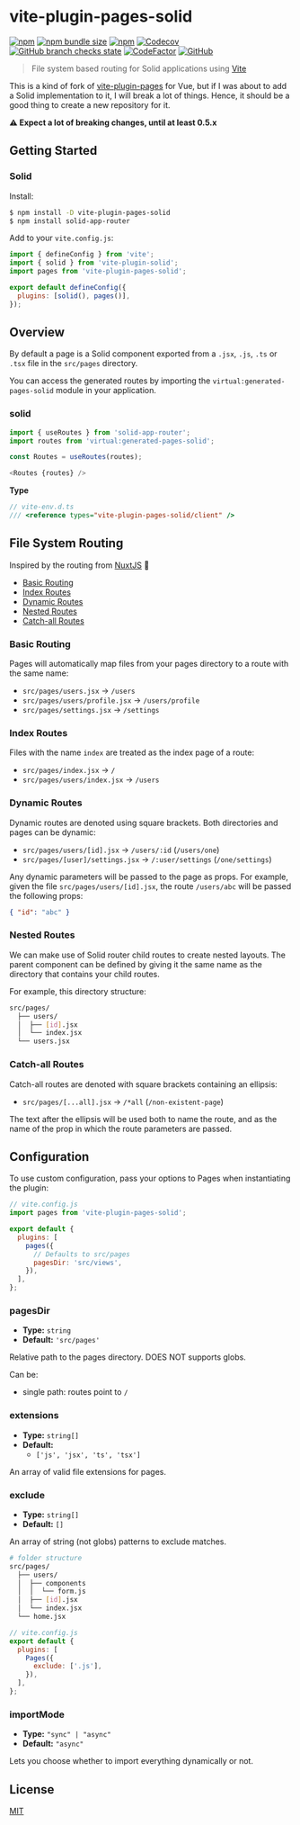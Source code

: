 # vite-plugin-pages-solid

[![npm](https://img.shields.io/npm/v/vite-plugin-pages-solid?style=flat-square)](https://www.npmjs.com/package/vite-plugin-pages-solid)
[![npm bundle size](https://img.shields.io/bundlephobia/min/vite-plugin-pages-solid?style=flat-square)](https://bundlephobia.com/package/vite-plugin-pages-solid)
[![npm](https://img.shields.io/npm/dm/vite-plugin-pages-solid?style=flat-square)](https://www.npmjs.com/package/vite-plugin-pages-solid)
[![Codecov](https://img.shields.io/codecov/c/github/aldy505/vite-plugin-pages-solid?style=flat-square)](https://codecov.io/gh/aldy505/vite-plugin-pages-solid)
[![GitHub branch checks state](https://img.shields.io/github/checks-status/aldy505/vite-plugin-pages-solid/master?style=flat-square)](https://github.com/aldy505/vite-plugin-pages-solid/actions)
[![CodeFactor](https://www.codefactor.io/repository/github/aldy505/vite-plugin-pages-solid/badge)](https://www.codefactor.io/repository/github/aldy505/vite-plugin-pages-solid)
[![GitHub](https://img.shields.io/github/license/aldy505/vite-plugin-pages-solid?style=flat-square)](https://github.com/aldy505/vite-plugin-pages-solid/blob/master/LICENSE)

> File system based routing for Solid applications using
> [Vite](https://github.com/vitejs/vite)

This is a kind of fork of [vite-plugin-pages](https://github.com/hannoeru/vite-plugin-pages) for Vue, but if I was about to add a Solid implementation to it, I will break a lot of things. Hence, it should be a good thing to create a new repository for it.

**⚠️ Expect a lot of breaking changes, until at least 0.5.x**

## Getting Started

### Solid

Install:

```bash
$ npm install -D vite-plugin-pages-solid
$ npm install solid-app-router
```

Add to your `vite.config.js`:

```js
import { defineConfig } from 'vite';
import { solid } from 'vite-plugin-solid';
import pages from 'vite-plugin-pages-solid';

export default defineConfig({
  plugins: [solid(), pages()],
});
```

## Overview

By default a page is a Solid component exported from a `.jsx`, `.js`, `.ts` or `.tsx` file in the
`src/pages` directory.

You can access the generated routes by importing the `virtual:generated-pages-solid`
module in your application.

### solid

```js
import { useRoutes } from 'solid-app-router';
import routes from 'virtual:generated-pages-solid';

const Routes = useRoutes(routes);

<Routes {routes} />
```

**Type**

```ts
// vite-env.d.ts
/// <reference types="vite-plugin-pages-solid/client" />
```

## File System Routing

Inspired by the routing from
[NuxtJS](https://nuxtjs.org/guides/features/file-system-routing) 💚

- [Basic Routing](#basic-routing)
- [Index Routes](#index-routes)
- [Dynamic Routes](#dynamic-routes)
- [Nested Routes](#nested-routes)
- [Catch-all Routes](#catch-all-routes)

### Basic Routing

Pages will automatically map files from your pages directory to a route with the
same name:

- `src/pages/users.jsx` -> `/users`
- `src/pages/users/profile.jsx` -> `/users/profile`
- `src/pages/settings.jsx` -> `/settings`

### Index Routes

Files with the name `index` are treated as the index page of a route:

- `src/pages/index.jsx` -> `/`
- `src/pages/users/index.jsx` -> `/users`

### Dynamic Routes

Dynamic routes are denoted using square brackets. Both directories and pages can
be dynamic:

- `src/pages/users/[id].jsx` -> `/users/:id` (`/users/one`)
- `src/pages/[user]/settings.jsx` -> `/:user/settings` (`/one/settings`)

Any dynamic parameters will be passed to the page as props. For example, given
the file `src/pages/users/[id].jsx`, the route `/users/abc` will be passed the
following props:

```json
{ "id": "abc" }
```

### Nested Routes

We can make use of Solid router child routes to create nested layouts. The parent
component can be defined by giving it the same name as the directory that
contains your child routes.

For example, this directory structure:

```bash
src/pages/
  ├── users/
  │  ├── [id].jsx
  │  └── index.jsx
  └── users.jsx
```

### Catch-all Routes

Catch-all routes are denoted with square brackets containing an ellipsis:

- `src/pages/[...all].jsx` -> `/*all` (`/non-existent-page`)

The text after the ellipsis will be used both to name the route, and as the name
of the prop in which the route parameters are passed.

## Configuration

To use custom configuration, pass your options to Pages when instantiating the
plugin:

```js
// vite.config.js
import pages from 'vite-plugin-pages-solid';

export default {
  plugins: [
    pages({
      // Defaults to src/pages
      pagesDir: 'src/views',
    }),
  ],
};
```

### pagesDir

- **Type:** `string`
- **Default:** `'src/pages'`

Relative path to the pages directory. DOES NOT supports globs.

Can be:

- single path: routes point to `/`

### extensions

- **Type:** `string[]`
- **Default:**
  - `['js', 'jsx', 'ts', 'tsx']`

An array of valid file extensions for pages.

### exclude

- **Type:** `string[]`
- **Default:** `[]`

An array of string (not globs) patterns to exclude matches.

```bash
# folder structure
src/pages/
  ├── users/
  │  ├── components
  │  │  └── form.js
  │  ├── [id].jsx
  │  └── index.jsx
  └── home.jsx
```

```js
// vite.config.js
export default {
  plugins: [
    Pages({
      exclude: ['.js'],
    }),
  ],
};
```

### importMode

- **Type:** `"sync" | "async"`
- **Default:** `"async"`

Lets you choose whether to import everything dynamically or not.

## License

[MIT](./LICENSE)

